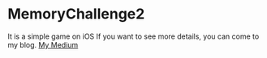 # MemoryChallenge2
It is a simple game on iOS
If you want to see more details, you can come to my blog.
[My Medium](https://medium.com/@surprised128/naruto-%E3%81%AE-ios-04-%E8%A8%98%E6%86%B6%E9%81%8A%E6%88%B2-%E5%88%9D%E9%9A%8E%E7%89%88-c06b59daaf40)
